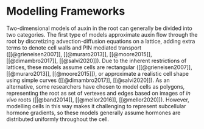# Modelling Frameworks

Two-dimensional models of auxin in the root can generally be divided into two categories. The first type of models approximate auxin flow through the root by discretizing advection-diffusion equations on a lattice, adding extra terms to denote cell walls and PIN mediated transport ([[@grieneisen2007]], [[@muraro2013]], [[@moore2015]], [[@dimambro2017]], [[@salvi2020]]). Due to the inherent restrictions of lattices, these models assume cells are rectangular ([[@grieneisen2007]], [[@muraro2013]], [[@moore2015]]), or approximate a realistic cell shape using simple curves ([[@dimambro2017]], [[@salvi2020]]). As an alternative, some researchers have chosen to model cells as polygons, representing the root as set of vertexes and edges based on images of *in vivo* roots ([[@band2014]], [[@mellor2016]], [[@mellor2020]]). However, modelling cells in this way makes it challenging to represent subcellular hormone gradients, so these models generally assume hormones are distributed uniformly throughout the cell.

